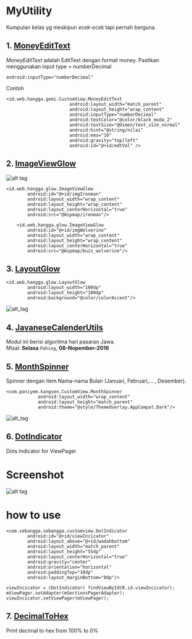 # MyUtility
Kumpulan kelas yg meskipun *ecek-ecek* tapi pernah berguna.

## 1. [MoneyEditText](https://github.com/hangga/MyUtility/blob/master/MoneyEditText.java)
*MoneyEditText* adalah EditText dengan format money.
Pastikan menggunakan input type = numberDecimal
```
android:inputType="numberDecimal"
```

Contoh
```
<id.web.hangga.gemi.CustomView.MoneyEditText
                        android:layout_width="match_parent"
                        android:layout_height="wrap_content"
                        android:inputType="numberDecimal"
                        android:textColor="@color/black_muda_2"
                        android:textSize="@dimen/text_size_normal"
                        android:hint="@string/nilai"
                        android:ems="10"
                        android:gravity="top|left"
                        android:id="@+id/edtVal" />          
```
## 2. [ImageViewGlow](https://github.com/hangga/MyUtility/blob/master/ImageViewGlow.java)

![alt tag](https://github.com/hangga/MyUtility/blob/master/device-2016-11-08-052345.png)
```
<id.web.hangga.glow.ImageViewGlow
        android:id="@+id/imgIronman"
        android:layout_width="wrap_content"
        android:layout_height="wrap_content"
        android:layout_centerHorizontal="true"
        android:src="@mipmap/ironman"/>

    <id.web.hangga.glow.ImageViewGlow
        android:id="@+id/imgWolverine"
        android:layout_width="wrap_content"
        android:layout_height="wrap_content"
        android:layout_centerHorizontal="true"
        android:src="@mipmap/buzz_wolverine"/>
```
## 3. [LayoutGlow](https://github.com/hangga/MyUtility/blob/master/LayoutGlow.java)
```
<id.web.hangga.glow.LayoutGlow
        android:layout_width="100dp"
        android:layout_height="100dp"
        android:background="@color/colorAccent"/>
```
![alt_tag](https://github.com/hangga/MyUtility/blob/master/device-2016-11-08-102750.png)

## 4. [JavaneseCalenderUtils](https://github.com/hangga/MyUtility/blob/master/JavaneseCalenderUtils.java)
Modul ini berisi algoritma hari pasaran Jawa.  
Misal:  **Selasa** `Pahing`, **08-Nopember-2016**

## 5. [MonthSpinner](https://github.com/hangga/MyUtility/blob/master/MonthSpinner.java)
Spinner dengan item Nama-nama Bulan (Januari, Februari,... , Desember).   
```
<com.poniyem.kangsen.CustomView.MonthSpinner
            android:layout_width="wrap_content"
            android:layout_height="match_parent"
            android:theme="@style/ThemeOverlay.AppCompat.Dark"/>
```

![alt_tag](https://github.com/hangga/MyUtility/blob/master/device-2016-11-14-101144.png)

## 6. [DotIndicator](https://github.com/hangga/DotIndicator)
Dots Indicator for ViewPager
# Screenshot
![alt tag](https://github.com/hangga/DotIndicator/blob/master/device-2017-02-13-115125.png)

# how to use
```
<com.sebangga.sebangga.customview.DotIndicator
        android:id="@+id/viewIncicator"
        android:layout_above="@+id/wadahbottom"
        android:layout_width="match_parent"
        android:layout_height="55dp"
        android:layout_centerHorizontal="true"
        android:gravity="center"
        android:orientation="horizontal"
        android:paddingTop="10dp"
        android:layout_marginBottom="0dp"/>
 ```
 
 
 ```
 viewIncicator = (DotIndicator) findViewById(R.id.viewIncicator);
 mViewPager.setAdapter(mSectionsPagerAdapter);
 viewIncicator.setViewPager(mViewPager);
```        
        
## 7. [DecimalToHex](https://github.com/hangga/MyUtility/blob/master/DecimalToHex.java)
Print decimal to hex from 100% to 0%

